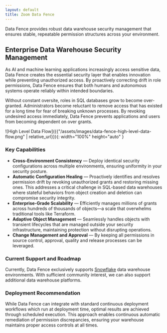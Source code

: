 ```yaml
---
layout: default
title: Zoom Data Fence
---
```



Data Fence provides robust data warehouse security management that ensures stable,
repeatable permission structures across your environment.

## Enterprise Data Warehouse Security Management

As AI and machine learning applications increasingly access sensitive data, Data Fence
creates the essential security layer that enables innovation while preventing unauthorized
access. By proactively correcting drift in role permissions, Data Fence ensures that 
both humans and autonomous systems operate reliably within intended boundaries. 

Without constant oversite, roles in SQL databases grow to become over-granted. Administrators
become reluctant to remove access that has existed for a long time for fear of breaking 
unknown processes. By revoking undesired access immediately, Data Fence prevents 
applications and users from becoming dependent on over grants.  

![High Level Data Flow]({{"/assets/images/data-fence-high-level-data-flow.png" | relative_url}}){: width="100%" height="auto" }

### Key Capabilities

* **Cross-Environment Consistency** — Deploy identical security configurations across
multiple environments, ensuring uniformity in your security posture.
* **Automatic Configuration Healing** — Proactively identifies and resolves permission drift
by revoking unauthorized grants and restoring missing ones. This addresses a critical
challenge in SQL-based data warehouses where stateful behaviors from object creation and
deletion can compromise security integrity.
* **Enterprise-Grade Scalability** — Efficiently manages millions of grants across hundreds
of thousands of objects—a scale that overwhelms traditional tools like Terraform.
* **Adaptive Object Management** — Seamlessly handles objects with transient lifecycles that
are managed outside your security infrastructure, maintaining protection without disrupting
operations.
* **Change Management and Approval** — By keeping all permissions in source control, 
approval, quality and release processes can be leveraged. 

### Current Support and Roadmap

Currently, Data Fence exclusively supports [Snowflake](https://www.snowflake.com) data warehouse environments. With
sufficient community interest, we can also support additional data warehouse platforms.

### Deployment Recommendation

While Data Fence can integrate with standard continuous deployment workflows which run
at deployment time, optimal results are achieved through scheduled execution. This approach 
enables continuous automatic remediation of permission discrepancies, ensuring 
your warehouse maintains proper access controls at all times.
